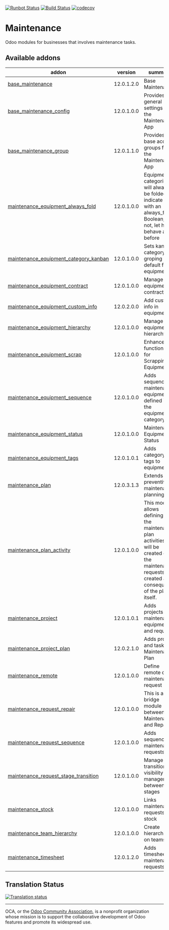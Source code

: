 [![Runbot Status](https://runbot.odoo-community.org/runbot/badge/flat/240/12.0.svg)](https://runbot.odoo-community.org/runbot/repo/github-com-oca-maintenance-240)
[![Build Status](https://travis-ci.org/OCA/maintenance.svg?branch=12.0)](https://travis-ci.org/OCA/maintenance)
[![codecov](https://codecov.io/gh/OCA/maintenance/branch/12.0/graph/badge.svg)](https://codecov.io/gh/OCA/maintenance)

# Maintenance

Odoo modules for businesses that involves maintenance tasks.

[//]: # (addons)

Available addons
----------------
addon | version | summary
--- | --- | ---
[base_maintenance](base_maintenance/) | 12.0.1.2.0 | Base Maintenance
[base_maintenance_config](base_maintenance_config/) | 12.0.1.0.0 | Provides general settings for the Maintenance App
[base_maintenance_group](base_maintenance_group/) | 12.0.1.1.0 | Provides base access groups for the Maintenance App
[maintenance_equipment_always_fold](maintenance_equipment_always_fold/) | 12.0.1.0.0 | Equipment categories will always be folded if I indicate it with an always_fold Boolean; if not, let him behave as before
[maintenance_equipment_category_kanban](maintenance_equipment_category_kanban/) | 12.0.1.0.0 | Sets kanban category groping by default for equipments
[maintenance_equipment_contract](maintenance_equipment_contract/) | 12.0.1.0.0 | Manage equipment contracts
[maintenance_equipment_custom_info](maintenance_equipment_custom_info/) | 12.0.2.0.0 | Add custom info in equipments
[maintenance_equipment_hierarchy](maintenance_equipment_hierarchy/) | 12.0.1.0.0 | Manage equipment hierarchy
[maintenance_equipment_scrap](maintenance_equipment_scrap/) | 12.0.1.0.0 | Enhance the functionality for Scrapping Equipments
[maintenance_equipment_sequence](maintenance_equipment_sequence/) | 12.0.1.0.0 | Adds sequence to maintenance equipment defined in the equipment's category
[maintenance_equipment_status](maintenance_equipment_status/) | 12.0.1.0.0 | Maintenance Equipment Status
[maintenance_equipment_tags](maintenance_equipment_tags/) | 12.0.1.0.1 | Adds category tags to equipment
[maintenance_plan](maintenance_plan/) | 12.0.3.1.3 | Extends preventive maintenance planning
[maintenance_plan_activity](maintenance_plan_activity/) | 12.0.1.0.0 | This module allows defining in the maintenance plan activities that will be created once the maintenance requests are created as a consequence of the plan itself.
[maintenance_project](maintenance_project/) | 12.0.1.0.1 | Adds projects to maintenance equipments and requests
[maintenance_project_plan](maintenance_project_plan/) | 12.0.2.1.0 | Adds project and task to a Maintenance Plan
[maintenance_remote](maintenance_remote/) | 12.0.1.0.0 | Define remote on maintenance request
[maintenance_request_repair](maintenance_request_repair/) | 12.0.1.0.0 | This is a bridge module between Maintenance and Repair
[maintenance_request_sequence](maintenance_request_sequence/) | 12.0.1.0.0 | Adds sequence to maintenance requests
[maintenance_request_stage_transition](maintenance_request_stage_transition/) | 12.0.1.0.0 | Manage transition visibility and management between stages
[maintenance_stock](maintenance_stock/) | 12.0.1.0.0 | Links maintenance requests to stock
[maintenance_team_hierarchy](maintenance_team_hierarchy/) | 12.0.1.0.0 | Create hierarchies on teams
[maintenance_timesheet](maintenance_timesheet/) | 12.0.1.2.0 | Adds timesheets to maintenance requests

[//]: # (end addons)

## Translation Status

[![Translation status](https://translation.odoo-community.org/widgets/maintenance-12-0/-/multi-auto.svg)](https://translation.odoo-community.org/engage/maintenance-12-0/?utm_source=widget)

----
OCA, or the [Odoo Community Association](http://odoo-community.org/), is a nonprofit organization whose
mission is to support the collaborative development of Odoo features and
promote its widespread use.
